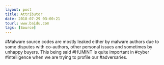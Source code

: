 ```yaml
---
layout: post
title: Attributor
date: 2018-07-29 03:00:21
tourl: www.baidu.com
tags: [Source]
---
```

#Malware source codes are mostly leaked either by malware authors due to some disputes with co-authors, other personal issues and sometimes by unhappy buyers. This being said #HUMINT is quite important in #cyber #intelligence when we are trying to profile our #adversaries.